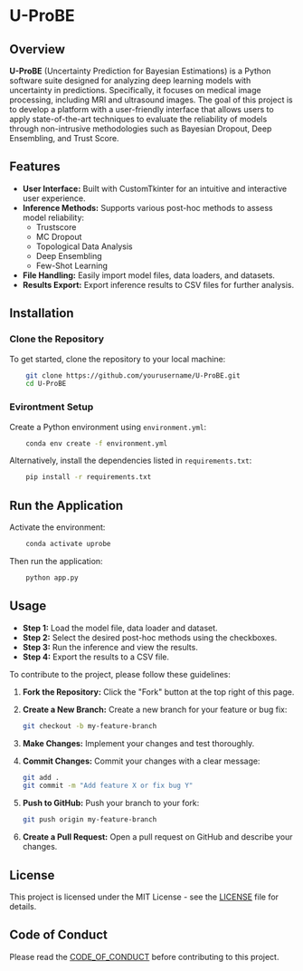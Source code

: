 # U-ProBE

## Overview

**U-ProBE** (Uncertainty Prediction for Bayesian Estimations) is a Python software suite designed for analyzing deep learning models with uncertainty in predictions. Specifically, it focuses on medical image processing, including MRI and ultrasound images. The goal of this project is to develop a platform with a user-friendly interface that allows users to apply state-of-the-art techniques to evaluate the reliability of models through non-intrusive methodologies such as Bayesian Dropout, Deep Ensembling, and Trust Score.

## Features

- **User Interface:** Built with CustomTkinter for an intuitive and interactive user experience.
- **Inference Methods:** Supports various post-hoc methods to assess model reliability:
  - Trustscore
  - MC Dropout
  - Topological Data Analysis
  - Deep Ensembling
  - Few-Shot Learning
- **File Handling:** Easily import model files, data loaders, and datasets.
- **Results Export:** Export inference results to CSV files for further analysis.

## Installation

### Clone the Repository

To get started, clone the repository to your local machine:

```bash
    git clone https://github.com/yourusername/U-ProBE.git
    cd U-ProBE
```

### Evirontment Setup

Create a Python environment using `environment.yml`:

```bash
    conda env create -f environment.yml
```

Alternatively, install the dependencies listed in `requirements.txt`:

```bash
    pip install -r requirements.txt
```

## Run the Application

Activate the environment:

```bash
    conda activate uprobe
```

Then run the application:

```bash
    python app.py
```

## Usage

- **Step 1:** Load the model file, data loader and dataset.
- **Step 2:** Select the desired post-hoc methods using the checkboxes.
- **Step 3:** Run the inference and view the results.
- **Step 4:** Export the results to a CSV file.

To contribute to the project, please follow these guidelines:

1. **Fork the Repository:** Click the "Fork" button at the top right of this page.

2. **Create a New Branch:** Create a new branch for your feature or bug fix:

    ```bash
    git checkout -b my-feature-branch
    ```

3. **Make Changes:** Implement your changes and test thoroughly.

4. **Commit Changes:** Commit your changes with a clear message:

    ```bash
    git add .
    git commit -m "Add feature X or fix bug Y"
    ```

5. **Push to GitHub:** Push your branch to your fork:

    ```bash
    git push origin my-feature-branch
    ```

6. **Create a Pull Request:** Open a pull request on GitHub and describe your changes.

## License

This project is licensed under the MIT License - see the [LICENSE](LICENSE.md) file for details.

## Code of Conduct

Please read the [CODE_OF_CONDUCT](CODE_OF_CONDUCT.md) before contributing to this project.
